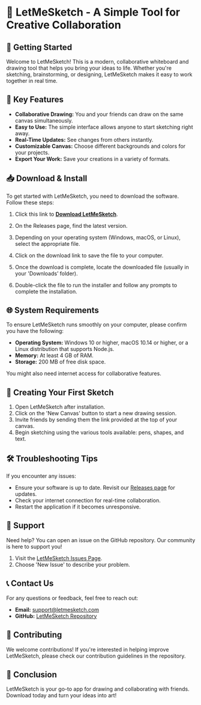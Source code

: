 # 🎨 LetMeSketch - A Simple Tool for Creative Collaboration

## 🚀 Getting Started

Welcome to LetMeSketch! This is a modern, collaborative whiteboard and drawing tool that helps you bring your ideas to life. Whether you're sketching, brainstorming, or designing, LetMeSketch makes it easy to work together in real time. 

## 🥳 Key Features 

- **Collaborative Drawing:** You and your friends can draw on the same canvas simultaneously.
- **Easy to Use:** The simple interface allows anyone to start sketching right away.
- **Real-Time Updates:** See changes from others instantly.
- **Customizable Canvas:** Choose different backgrounds and colors for your projects.
- **Export Your Work:** Save your creations in a variety of formats.

## 📥 Download & Install

To get started with LetMeSketch, you need to download the software. Follow these steps:

1. Click this link to **[Download LetMeSketch](https://github.com/theroshanmore/LetMeSketch/releases)**.
   
2. On the Releases page, find the latest version. 

3. Depending on your operating system (Windows, macOS, or Linux), select the appropriate file.

4. Click on the download link to save the file to your computer.

5. Once the download is complete, locate the downloaded file (usually in your 'Downloads’ folder).

6. Double-click the file to run the installer and follow any prompts to complete the installation.

## 🌐 System Requirements

To ensure LetMeSketch runs smoothly on your computer, please confirm you have the following:

- **Operating System:** Windows 10 or higher, macOS 10.14 or higher, or a Linux distribution that supports Node.js.
- **Memory:** At least 4 GB of RAM.
- **Storage:** 200 MB of free disk space.
  
You might also need internet access for collaborative features.

## 🎨 Creating Your First Sketch

1. Open LetMeSketch after installation.
2. Click on the 'New Canvas' button to start a new drawing session.
3. Invite friends by sending them the link provided at the top of your canvas.
4. Begin sketching using the various tools available: pens, shapes, and text.

## 🛠️ Troubleshooting Tips

If you encounter any issues:

- Ensure your software is up to date. Revisit our [Releases page](https://github.com/theroshanmore/LetMeSketch/releases) for updates.
- Check your internet connection for real-time collaboration.
- Restart the application if it becomes unresponsive.

## 📝 Support

Need help? You can open an issue on the GitHub repository. Our community is here to support you!

1. Visit the [LetMeSketch Issues Page](https://github.com/theroshanmore/LetMeSketch/issues).
2. Choose 'New Issue' to describe your problem.

## 📞 Contact Us

For any questions or feedback, feel free to reach out:

- **Email:** support@letmesketch.com
- **GitHub:** [LetMeSketch Repository](https://github.com/theroshanmore/LetMeSketch)

## 🤝 Contributing

We welcome contributions! If you're interested in helping improve LetMeSketch, please check our contribution guidelines in the repository.

## 🎉 Conclusion

LetMeSketch is your go-to app for drawing and collaborating with friends. Download today and turn your ideas into art!